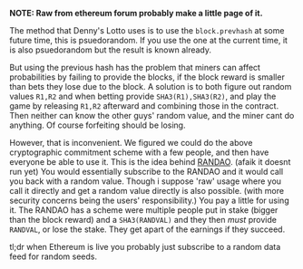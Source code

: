 **NOTE: Raw from ethereum forum probably make a little page of it.**

The method that Denny's Lotto uses is to use the `block.prevhash` at
some future time, this is psuedorandom. If you use the one at the current time,
it is also psuedorandom but the result is known already.

But using the previous hash has the problem that miners can affect probabilities
by failing to provide the blocks, if the block reward is smaller than bets they
lose due to the block. A solution is to both figure out random values 
`R1,R2` and when betting provide <code>SHA3(R1),SHA3(R2)</code>, and
play the game by releasing `R1,R2` afterward and combining those in the
contract. Then neither can know the other guys' random value, and the miner cant
do anything. Of course forfeiting should be losing.

However, that is inconvenient. We figured we could do the above cryptographic
commitment scheme with a few people, and then have everyone be able to use it.
This is the idea behind
[RANDAO](https://github.com/dennismckinnon/Ethereum-Contracts/tree/master/RANDAO).
(afaik it doesnt run yet) You would essentially subscribe to the RANDAO and it
would call you back with a random value. Though i suppose 'raw' usage where 
you call it directly and get a random value directly is also possible.
(with more security concerns being the users' responsibility.) You pay a little
for using it. The RANDAO has a scheme were multiple people put in stake
(bigger than the block reward) and a `SHA3(RANDVAL)` and they 
then *must* provide `RANDVAL`, or lose the stake. They get apart of the earnings
if they succeed.

tl;dr when Ethereum is live you probably just subscribe to a random data feed for
random seeds.
